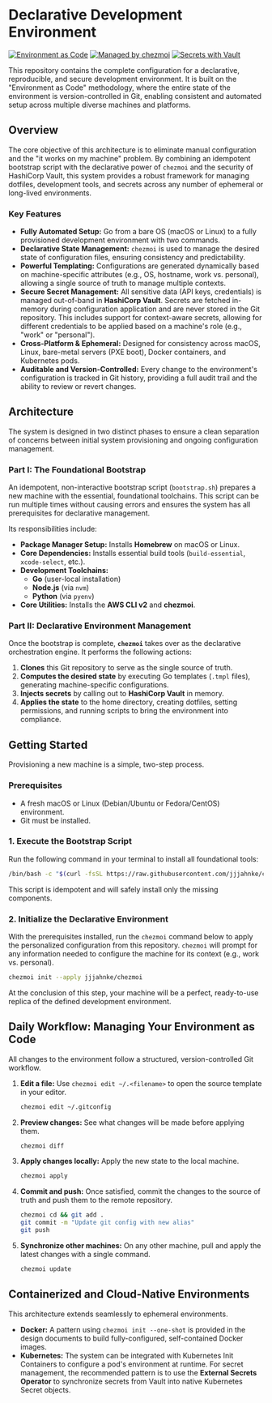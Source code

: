 # Declarative Development Environment

[![Environment as Code](https://img.shields.io/badge/methodology-Environment%20as%20Code-blue)](https://www.chezmoi.io/) [![Managed by chezmoi](https://img.shields.io/badge/managed%20by-chezmoi-brightgreen)](https://www.chezmoi.io/) [![Secrets with Vault](https://img.shields.io/badge/secrets-HashiCorp%20Vault-lightgrey)](https://www.hashicorp.com/products/vault)

This repository contains the complete configuration for a declarative, reproducible, and secure development environment. It is built on the "Environment as Code" methodology, where the entire state of the environment is version-controlled in Git, enabling consistent and automated setup across multiple diverse machines and platforms.

## Overview

The core objective of this architecture is to eliminate manual configuration and the "it works on my machine" problem. By combining an idempotent bootstrap script with the declarative power of `chezmoi` and the security of HashiCorp Vault, this system provides a robust framework for managing dotfiles, development tools, and secrets across any number of ephemeral or long-lived environments.

### Key Features

*   **Fully Automated Setup:** Go from a bare OS (macOS or Linux) to a fully provisioned development environment with two commands.
*   **Declarative State Management:** `chezmoi` is used to manage the desired state of configuration files, ensuring consistency and predictability.
*   **Powerful Templating:** Configurations are generated dynamically based on machine-specific attributes (e.g., OS, hostname, work vs. personal), allowing a single source of truth to manage multiple contexts.
*   **Secure Secret Management:** All sensitive data (API keys, credentials) is managed out-of-band in **HashiCorp Vault**. Secrets are fetched in-memory during configuration application and are never stored in the Git repository. This includes support for context-aware secrets, allowing for different credentials to be applied based on a machine's role (e.g., "work" or "personal").
*   **Cross-Platform & Ephemeral:** Designed for consistency across macOS, Linux, bare-metal servers (PXE boot), Docker containers, and Kubernetes pods.
*   **Auditable and Version-Controlled:** Every change to the environment's configuration is tracked in Git history, providing a full audit trail and the ability to review or revert changes.

## Architecture

The system is designed in two distinct phases to ensure a clean separation of concerns between initial system provisioning and ongoing configuration management.

### Part I: The Foundational Bootstrap

An idempotent, non-interactive bootstrap script (`bootstrap.sh`) prepares a new machine with the essential, foundational toolchains. This script can be run multiple times without causing errors and ensures the system has all prerequisites for declarative management.

Its responsibilities include:
- **Package Manager Setup:** Installs **Homebrew** on macOS or Linux.
- **Core Dependencies:** Installs essential build tools (`build-essential`, `xcode-select`, etc.).
- **Development Toolchains:**
    - **Go** (user-local installation)
    - **Node.js** (via `nvm`)
    - **Python** (via `pyenv`)
- **Core Utilities:** Installs the **AWS CLI v2** and **chezmoi**.

### Part II: Declarative Environment Management

Once the bootstrap is complete, **`chezmoi`** takes over as the declarative orchestration engine. It performs the following actions:
1.  **Clones** this Git repository to serve as the single source of truth.
2.  **Computes the desired state** by executing Go templates (`.tmpl` files), generating machine-specific configurations.
3.  **Injects secrets** by calling out to **HashiCorp Vault** in memory.
4.  **Applies the state** to the home directory, creating dotfiles, setting permissions, and running scripts to bring the environment into compliance.

## Getting Started

Provisioning a new machine is a simple, two-step process.

### Prerequisites
- A fresh macOS or Linux (Debian/Ubuntu or Fedora/CentOS) environment.
- Git must be installed.

### 1. Execute the Bootstrap Script

Run the following command in your terminal to install all foundational tools:

```bash
/bin/bash -c "$(curl -fsSL https://raw.githubusercontent.com/jjjahnke/chezmoi/main/bootstrap.sh)"
```

This script is idempotent and will safely install only the missing components.

### 2. Initialize the Declarative Environment

With the prerequisites installed, run the `chezmoi` command below to apply the personalized configuration from this repository. `chezmoi` will prompt for any information needed to configure the machine for its context (e.g., work vs. personal).

```bash
chezmoi init --apply jjjahnke/chezmoi
```

At the conclusion of this step, your machine will be a perfect, ready-to-use replica of the defined development environment.

## Daily Workflow: Managing Your Environment as Code

All changes to the environment follow a structured, version-controlled Git workflow.

1.  **Edit a file:** Use `chezmoi edit ~/.<filename>` to open the source template in your editor.
    ```bash
    chezmoi edit ~/.gitconfig
    ```
2.  **Preview changes:** See what changes will be made before applying them.
    ```bash
    chezmoi diff
    ```
3.  **Apply changes locally:** Apply the new state to the local machine.
    ```bash
    chezmoi apply
    ```
4.  **Commit and push:** Once satisfied, commit the changes to the source of truth and push them to the remote repository.
    ```bash
    chezmoi cd && git add .
    git commit -m "Update git config with new alias"
    git push
    ```
5.  **Synchronize other machines:** On any other machine, pull and apply the latest changes with a single command.
    ```bash
    chezmoi update
    ```

## Containerized and Cloud-Native Environments

This architecture extends seamlessly to ephemeral environments.

-   **Docker:** A pattern using `chezmoi init --one-shot` is provided in the design documents to build fully-configured, self-contained Docker images.
-   **Kubernetes:** The system can be integrated with Kubernetes Init Containers to configure a pod's environment at runtime. For secret management, the recommended pattern is to use the **External Secrets Operator** to synchronize secrets from Vault into native Kubernetes Secret objects.
